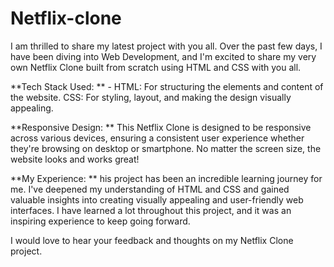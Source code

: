 # Netflix-clone
I am thrilled to share my latest project with you all. Over the past few days, I have been diving into Web Development, and I'm excited to share my very own Netflix Clone built from scratch using HTML and CSS with you all.

 **Tech Stack Used: ** -
 HTML: For structuring the elements and content of the website.
CSS: For styling, layout, and making the design visually appealing.

 **Responsive Design: ** 
This Netflix Clone is designed to be responsive across various devices, ensuring a consistent user experience whether they're browsing on desktop or smartphone. No matter the screen size, the website looks and works great!

**My Experience: **
 his project has been an incredible learning journey for me. I've deepened my understanding of HTML and CSS and gained valuable insights into creating visually appealing and user-friendly web interfaces. I have learned a lot throughout this project, and it was an inspiring experience to keep going forward. 

I would love to hear your feedback and thoughts on my Netflix Clone project.

